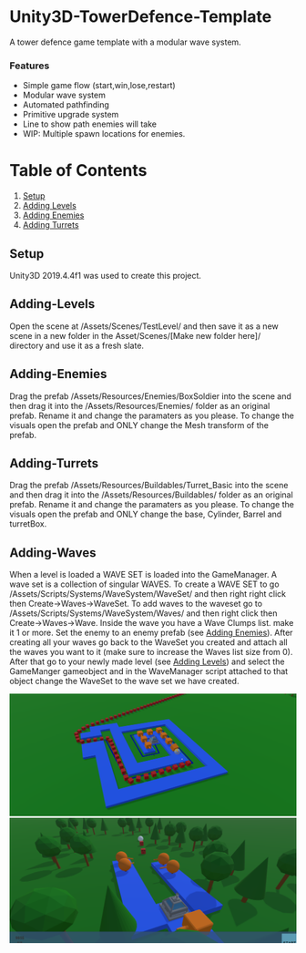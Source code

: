 # Unity3D-TowerDefence-Template
 A tower defence game template with a modular wave system.

### Features
- Simple game flow (start,win,lose,restart)
- Modular wave system
- Automated pathfinding
- Primitive upgrade system
- Line to show path enemies will take
- WIP: Multiple spawn locations for enemies.

# Table of Contents
1. [Setup](#Setup)
2. [Adding Levels](#Adding-Levels)
3. [Adding Enemies](#Adding-Enemies)
4. [Adding Turrets](#Adding-Turrets)


## Setup
Unity3D 2019.4.4f1 was used to create this project.


## Adding-Levels
Open the scene at /Assets/Scenes/TestLevel/ and then save it as a new scene in a new folder in the Asset/Scenes/[Make new folder here]/ directory and use it as a fresh slate.

## Adding-Enemies
Drag the prefab /Assets/Resources/Enemies/BoxSoldier into the scene and then drag it into the /Assets/Resources/Enemies/ folder as an original prefab. Rename it and change the paramaters as you please. To change the visuals open the prefab and ONLY change the Mesh transform of the prefab.

## Adding-Turrets
Drag the prefab /Assets/Resources/Buildables/Turret_Basic into the scene and then drag it into the /Assets/Resources/Buildables/ folder as an original prefab. Rename it and change the paramaters as you please. To change the visuals open the prefab and ONLY change the base, Cylinder, Barrel and turretBox.

## Adding-Waves
When a level is loaded a WAVE SET is loaded into the GameManager. A wave set is a collection of singular WAVES. To create a WAVE SET to go /Assets/Scripts/Systems/WaveSystem/WaveSet/ and then right right click then Create->Waves->WaveSet. To add waves to the waveset go to /Assets/Scripts/Systems/WaveSystem/Waves/ and then right click then Create->Waves->Wave. Inside the wave you have a Wave Clumps list. make it 1 or more. Set the enemy to an enemy prefab (see [Adding Enemies](#Adding-Enemies)). After creating all your waves go back to the WaveSet you created and attach all the waves you want to it (make sure to increase the Waves list size from 0). After that go to your newly made level (see [Adding Levels](#Adding-Levels)) and select the GameManger gameobject and in the WaveManager script attached to that object change the WaveSet to the wave set we have created.

![Path Line Visual](screenshot1.png)
![WIP](screenshot0.png)








